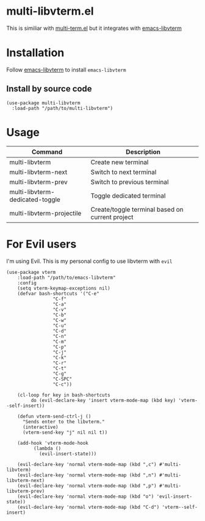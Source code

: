 # multi-libvterm.el

This is similiar with [multi-term.el](https://github.com/milkypostman/multi-term) but it integrates with [emacs-libvterm](https://github.com/akermu/emacs-libvterm)

# Installation

Follow [emacs-libvterm](https://github.com/akermu/emacs-libvterm) to install `emacs-libvterm`

## Install by source code

```
(use-package multi-libvterm
  :load-path "/path/to/multi-libvterm")
```

# Usage

| Command                         | Description                                     |
|---------------------------------|-------------------------------------------------|
| multi-libvterm                  | Create new terminal                             |
| multi-libvterm-next             | Switch to next terminal                         |
| multi-libvterm-prev             | Switch to previous terminal                     |
| multi-libvterm-dedicated-toggle | Toggle dedicated terminal                       |
| multi-libvterm-projectile       | Create/toggle terminal based on current project |

# For Evil users

I'm using Evil. This is my personal config to use libvterm with `evil`


```elisp
(use-package vterm
	:load-path "/path/to/emacs-libvterm"
	:config
	(setq vterm-keymap-exceptions nil)
	(defvar bash-shortcuts '("C-e"
				 "C-f"
				 "C-a"
				 "C-v"
				 "C-b"
				 "C-w"
				 "C-u"
				 "C-d"
				 "C-n"
				 "C-m"
				 "C-p"
				 "C-j"
				 "C-k"
				 "C-r"
				 "C-t"
				 "C-g"
				 "C-SPC"
				 "C-c"))

	(cl-loop for key in bash-shortcuts
		 do (evil-declare-key 'insert vterm-mode-map (kbd key) 'vterm--self-insert))

	(defun vterm-send-ctrl-j ()
	  "Sends enter to the libvterm."
	  (interactive)
	  (vterm-send-key "j" nil nil t))

	(add-hook 'vterm-mode-hook
		  (lambda ()
		    (evil-insert-state)))

	(evil-declare-key 'normal vterm-mode-map (kbd ",c") #'multi-libvterm)
	(evil-declare-key 'normal vterm-mode-map (kbd ",n") #'multi-libvterm-next)
	(evil-declare-key 'normal vterm-mode-map (kbd ",p") #'multi-libvterm-prev)
	(evil-declare-key 'normal vterm-mode-map (kbd "o") 'evil-insert-state))
	(evil-declare-key 'normal vterm-mode-map (kbd "C-d") 'vterm--self-insert)
```
